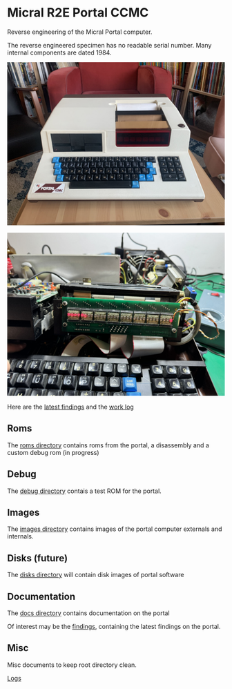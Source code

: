 # Micral R2E Portal CCMC

Reverse engineering of the Micral Portal computer.

The reverse engineered specimen has no readable serial number. Many internal components are dated 1984.

![The Portal](images/portal.jpg)

![After re-cap and a custom ROM](images/boot1.jpg)


Here are the [latest findings](docs/findings.md) and the [work log](misc/logs.md)

## Roms

The [roms directory](roms) contains roms from the portal, a disassembly and a custom debug rom (in progress)

## Debug

The [debug directory](debug) contais a test ROM for the portal.

## Images

The [images directory](images) contains images of the portal computer externals and internals.

## Disks (future)

The [disks directory](disks) will contain disk images of portal software

## Documentation

The [docs directory](docs) contains documentation on the portal

Of interest may be the [findings](docs/findings.md), containing the latest findings on the portal.

## Misc

Misc documents to keep root directory clean.

[Logs](misc/logs.md)

